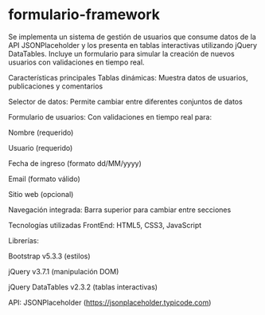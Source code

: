# formulario-framework
Se implementa un sistema de gestión de usuarios que consume datos de la API JSONPlaceholder y los presenta en tablas interactivas utilizando jQuery DataTables. Incluye un formulario para simular la creación de nuevos usuarios con validaciones en tiempo real.

Características principales
Tablas dinámicas: Muestra datos de usuarios, publicaciones y comentarios

Selector de datos: Permite cambiar entre diferentes conjuntos de datos

Formulario de usuarios: Con validaciones en tiempo real para:

Nombre (requerido)

Usuario (requerido)

Fecha de ingreso (formato dd/MM/yyyy)

Email (formato válido)

Sitio web (opcional)

Navegación integrada: Barra superior para cambiar entre secciones

Tecnologías utilizadas
FrontEnd: HTML5, CSS3, JavaScript

Librerías:

Bootstrap v5.3.3 (estilos)

jQuery v3.7.1 (manipulación DOM)

jQuery DataTables v2.3.2 (tablas interactivas)

API: JSONPlaceholder (https://jsonplaceholder.typicode.com)

